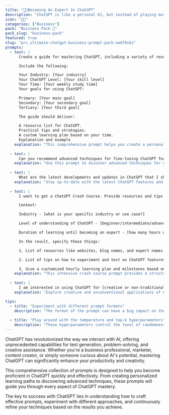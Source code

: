 ```yaml
---
title: "👨‍💻Becoming An Expert In ChatGPT"
description: "ChatGPT is like a personal DJ, but instead of playing music, it spins words like a pro! With ChatGPT's language skills, you'll be able to craft the perfect sentence, write a killer proposal and even analyze your competition like a boss. It's like having your own personal Snoop Dogg, but instead of rapping, it's typing, and instead of saying 'fo shizzle' it's saying 'excellent work!'"
icon: "👨‍💻"
categories: ["Business"]
pack: "Business Pack 💸"
pack_slug: "business-pack"
featured: true
slug: "prc_ultimate-chatgpt-business-prompt-pack-nwd70s6z"
prompts:
  - text: |
      Create a guide for mastering ChatGPT, including a variety of resources, strategies, and a personalized learning path. Make sure to include trusted digital platforms, blogs, key figures, literature, and YouTube videos. The AI should not generate non-existent data.

      Include the following:

      Your Industry: [Your industry]
      Your ChatGPT Level: [Your skill level]
      Your Time: [Your weekly study time]
      Your goals for using ChatGPT:

      Primary: [Your main goal]
      Secondary: [Your secondary goal]
      Tertiary: [Your third goal]

      The guide should deliver:

      A resource list for ChatGPT.
      Practical tips and strategies.
      A custom learning plan based on your time.
      Explanation and example
    explanation: "This comprehensive prompt helps you create a personalized learning path for mastering ChatGPT. Replace the placeholders with your specific industry, current skill level, available study time, and learning goals to get a customized guide tailored to your needs."
  
  - text: |
      Can you recommend advanced techniques for fine-tuning ChatGPT for [specific tasks/purposes]?
    explanation: "Use this prompt to discover advanced techniques for optimizing ChatGPT for your specific use case. Replace [specific tasks/purposes] with your particular application area."
  
  - text: |
      What are the latest developments and updates in ChatGPT that I should be aware of as an expert user?
    explanation: "Stay up-to-date with the latest ChatGPT features and improvements. This prompt helps you discover recent updates and advanced features."
  
  - text: |
      I want to get a ChatGPT Crash Course. Provide resources and tips on how to effectively use this model to become an expert in ChatGPT fast. Do not come up with AI-generated names or titles if there is no existing data or resources for that.

      Context:

      Industry - [what is your specific industry or use case?]

      Level of understanding of ChatGPT - [beginner/intermediate/advanced]

      Duration of learning until becoming an expert - [how many hours do you want in this crash course?]

      In the result, specify these things:

      1. List of resources like websites, blog names, and expert names that I can Google.

      2. List of tips on how to experiment and test on ChatGPT features.

      3. Give a customized hourly learning plan and milestones based on the Duration of learning until becoming an expert.
    explanation: "This intensive crash course prompt provides a structured approach to rapidly gaining ChatGPT expertise. Customize the industry, skill level, and time commitment for a personalized learning experience."
  
  - text: |
      I am interested in using ChatGPT for [creative or non-traditional application]. Can you provide me with inspiration and examples of how the model has been used in similar contexts and how I can adapt it for my own use case?
    explanation: "Explore creative and unconventional applications of ChatGPT. Replace [creative or non-traditional application] with your innovative use case idea."

tips:
  - title: "Experiment with different prompt formats"
    description: "The format of the prompt can have a big impact on the quality of the generated text. Experimenting with different prompts can help you understand what works best for your specific use case."
  
  - title: "Play around with the temperature and top-k hyperparameters"
    description: "These hyperparameters control the level of randomness and diversity in the generated text. Experimenting with different values can help you find the sweet spot that works best for your specific use case."
---
```


ChatGPT has revolutionized the way we interact with AI, offering unprecedented capabilities for text generation, problem-solving, and creative assistance. Whether you're a business professional, marketer, content creator, or simply someone curious about AI's potential, mastering ChatGPT can significantly enhance your productivity and creativity.

This comprehensive collection of prompts is designed to help you become proficient in ChatGPT quickly and effectively. From creating personalized learning paths to discovering advanced techniques, these prompts will guide you through every aspect of ChatGPT mastery.

The key to success with ChatGPT lies in understanding how to craft effective prompts, experiment with different approaches, and continuously refine your techniques based on the results you achieve.


